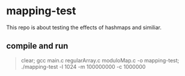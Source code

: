# mapping-test

This repo is about testing the effects of hashmaps and similiar.

## compile and run

> clear; gcc main.c regularArray.c moduloMap.c -o mapping-test; ./mapping-test -l 1024 -m 100000000 -c 1000000
